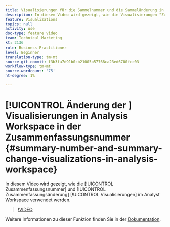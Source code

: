 ```yaml
---
title: Visualisierungen für die Sammelnummer und die Sammeländerung in Analysis Workspace
description: In diesem Video wird gezeigt, wie die Visualisierungen "Zusammenfassungsnummer"und "Zusammenfassungsänderung"im Arbeitsbereich von Analyst verwendet werden.
feature: Visualizations
topics: null
activity: use
doc-type: feature video
team: Technical Marketing
kt: 2136
role: Business Practitioner
level: Beginner
translation-type: tm+mt
source-git-commit: f3b3fa7d91b0cb21005b57768ca23ed6700fcc03
workflow-type: tm+mt
source-wordcount: '75'
ht-degree: 1%

---
```



# [!UICONTROL Änderung der ] Visualisierungen in Analysis Workspace    in der Zusammenfassungsnummer  {#summary-number-and-summary-change-visualizations-in-analysis-workspace}

In diesem Video wird gezeigt, wie die [!UICONTROL Zusammenfassungsnummer] und [!UICONTROL Zusammenfassungsänderung] [!UICONTROL Visualisierungen] im Analyst Workspace verwendet werden.

>[!VIDEO](https://video.tv.adobe.com/v/23992/?quality=12)

Weitere Informationen zu dieser Funktion finden Sie in der [Dokumentation](https://marketing.adobe.com/resources/help/en_US/analytics/analysis-workspace/summary-number-change.html).
